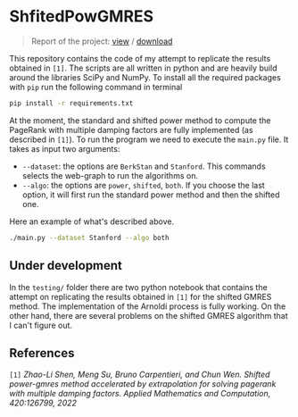 # ShfitedPowGMRES

> Report of the project: [view](https://github.com/lukefleed/ShfitedPowGMRES/blob/main/tex/main.pdf) / [download](https://github.com/lukefleed/ShfitedPowGMRES/raw/main/tex/main.pdf)

This repository contains the code of my attempt to replicate the results obtained in `[1]`. The scripts are all written in python and are heavily build around the libraries SciPy and NumPy. To install all the required packages with `pip` run the following command in terminal

```bash
pip install -r requirements.txt
```

At the moment, the standard and shifted power method to compute the PageRank with multiple damping factors are fully implemented (as described in `[1]`). To run the program we need to execute the `main.py` file. It takes as input two arguments:

- `--dataset`: the options are `BerkStan` and `Stanford`. This commands selects the web-graph to run the algorithms on. 
- `--algo`: the options are `power`, `shifted`, `both`. If you choose the last option, it will first run the standard power method and then the shifted one. 

Here an example of what's described above.

```bash
./main.py --dataset Stanford --algo both
```

## Under development 

In the `testing/` folder there are two python notebook that contains the attempt on replicating the results obtained in `[1]` for the shifted GMRES method. The implementation of the Arnoldi process is fully working. On the other hand, there are several problems on the shifted GMRES algorithm that I can't figure out.  


## References

`[1]` _Zhao-Li Shen, Meng Su, Bruno Carpentieri, and Chun Wen. Shifted power-gmres method accelerated by extrapolation for solving pagerank with multiple damping factors. Applied Mathematics and Computation, 420:126799, 2022_